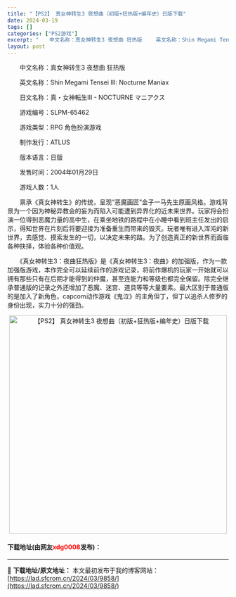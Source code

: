 ```yaml
---
title: "【PS2】 真女神转生3 夜想曲（初版+狂热版+编年史）日版下载"
date: 2024-03-19
tags: []
categories: ["PS2游戏"]
excerpt: "　　中文名称：真女神转生3 夜想曲 狂热版 　　英文名称：Shin Megami Tensei III: Nocturne Maniax 　　日文名称：真・女神転生III - NOCTURNE マニアクス 　　游戏编号：SLPM-65462 　　游戏类型：RPG 角色扮演游戏 　　制作发行：ATLU&hellip;"
layout: post
---
```


 <p>　　中文名称：真女神转生3 夜想曲 狂热版</p> <p>　　英文名称：Shin Megami Tensei III: Nocturne Maniax</p> <p>　　日文名称：真・女神転生III - NOCTURNE マニアクス</p> <p>　　游戏编号：SLPM-65462</p> <p>　　游戏类型：RPG 角色扮演游戏</p> <p>　　制作发行：ATLUS</p> <p>　　版本语言：日版</p> <p>　　发售时间：2004年01月29日</p> <p>　　游戏人数：1人</p> <p>　　禀承《真女神转生》的传统，呈现&ldquo;恶魔画匠&rdquo;金子一马先生原画风格。游戏背景为一个因为神秘异教会的妄为而陷入可能遭到异界化的近未来世界。玩家将会扮演一位得到恶魔力量的高中生，在乘坐地铁的路程中在小睡中看到班主任发出的启示，得知世界在片刻后将要迎接为准备重生而带来的毁灭。玩者唯有进入浑沌的新世界，去感觉、摸索发生的一切，以决定未来的路。为了创造真正的新世界而面临各种抉择，体验各种价值观。</p> <p>　　《真女神转生3：夜曲狂热版》是《真女神转生3：夜曲》的加强版，作为一款加强版游戏，本作完全可以延续前作的游戏记录，将前作爆机的玩家一开始就可以拥有那些只有在后期才能得到的仲魔，甚至连能力和等级也都完全保留。除完全继承普通版的记录之外还增加了恶魔、迷宫、道具等等大量要素。最大区别于普通版的是加入了新角色，capcom动作游戏《鬼泣》的主角但丁，但丁以追杀人修罗的身份出现，实力十分的强劲。</p> <p align="center"><img align="" border="0" src="https://lad.sfcrom.cn/wp-content/uploads/2024/03/20240319_65f998e124fc0.jpg" width="496" alt="【PS2】 真女神转生3 夜想曲（初版+狂热版+编年史）日版下载" /></p> <p><h4>下载地址(由网友<font color="red">xdg0008</font>发布)：</h4></p> 

---
📖 **下载地址/原文地址：** 本文最初发布于我的博客网站：[https://lad.sfcrom.cn/2024/03/9858/](https://lad.sfcrom.cn/2024/03/9858/)

